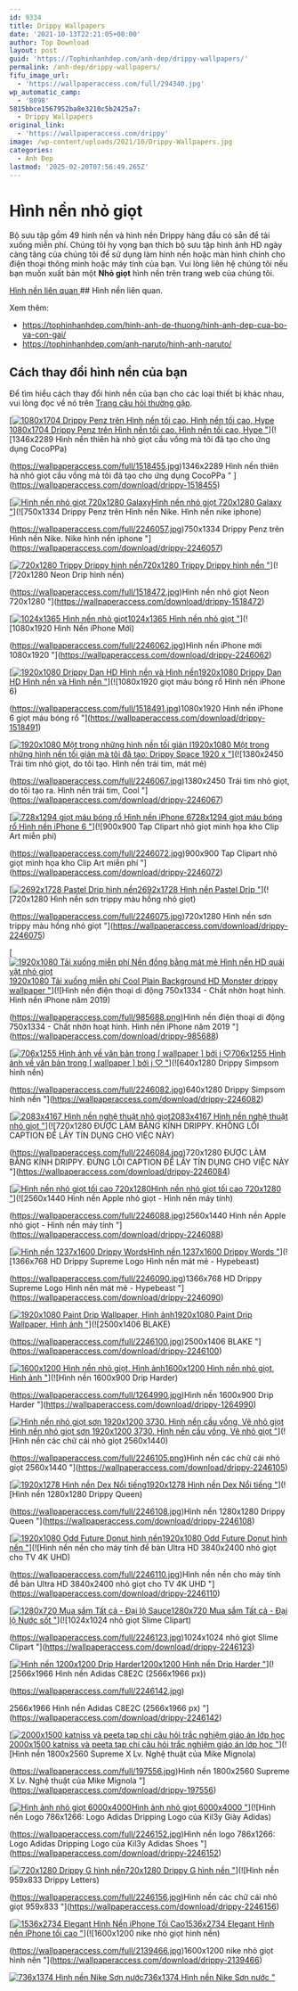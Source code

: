 ```yaml
---
id: 9334
title: Drippy Wallpapers
date: '2021-10-13T22:21:05+00:00'
author: Top Download
layout: post
guid: 'https://Tophinhanhdep.com/anh-dep/drippy-wallpapers/'
permalink: /anh-dep/drippy-wallpapers/
fifu_image_url:
  - 'https://wallpaperaccess.com/full/294340.jpg'
wp_automatic_camp:
  - '8098'
5815bbce1567952ba8e3210c5b2425a7:
  - Drippy Wallpapers
original_link:
  - 'https://wallpaperaccess.com/drippy'
image: /wp-content/uploads/2021/10/Drippy-Wallpapers.jpg
categories:
  - Ảnh Đẹp
lastmod: '2025-02-20T07:56:49.265Z'
---
```

# Hình nền nhỏ giọt

Bộ sưu tập gồm 49 hình nền và hình nền Drippy hàng đầu có sẵn để tải xuống miễn phí. Chúng tôi hy vọng bạn thích bộ sưu tập hình ảnh HD ngày càng tăng của chúng tôi để sử dụng làm hình nền hoặc màn hình chính cho điện thoại thông minh hoặc máy tính của bạn. Vui lòng liên hệ chúng tôi nếu bạn muốn xuất bản một **Nhỏ giọt** hình nền trên trang web của chúng tôi.

[Hình nền liên quan ](#related) ## Hình nền liên quan.

   
 Xem thêm:

   
- <https://tophinhanhdep.com/hinh-anh-de-thuong/hinh-anh-dep-cua-bo-va-con-gai/>
- <https://tophinhanhdep.com/anh-naruto/hinh-anh-naruto/>

## Cách thay đổi hình nền của bạn

Để tìm hiểu cách thay đổi hình nền của bạn cho các loại thiết bị khác nhau, vui lòng đọc về nó trên [Trang câu hỏi thường gặp](https://tophinhanhdep.com/faq/).

  
[[![1080x1704 Drippy Penz trên Hình nền tối cao.  Hình nền tối cao, Hype](https://wallpaperaccess.com/full/294340.jpg)1080x1704 Drippy Penz trên Hình nền tối cao. Hình nền tối cao, Hype "](https://wallpaperaccess.com/download/drippy-294340)](![1346x2289 Hình nền thiên hà nhỏ giọt cầu vồng mà tôi đã tạo cho ứng dụng CocoPPa)

(https://wallpaperaccess.com/full/1518455.jpg)1346x2289 Hình nền thiên hà nhỏ giọt cầu vồng mà tôi đã tạo cho ứng dụng CocoPPa " ](https://wallpaperaccess.com/download/drippy-1518455)

[[![Hình nền nhỏ giọt 720x1280 Galaxy](https://wallpaperaccess.com/full/1518457.jpg)Hình nền nhỏ giọt 720x1280 Galaxy "](https://wallpaperaccess.com/download/drippy-1518457)](![750x1334 Drippy Penz trên Hình nền Nike.  Hình nền nike iphone)

(https://wallpaperaccess.com/full/2246057.jpg)750x1334 Drippy Penz trên Hình nền Nike. Nike hình nền iphone "](https://wallpaperaccess.com/download/drippy-2246057)

[[![720x1280 Trippy Drippy hình nền](https://wallpaperaccess.com/full/2246059.jpg)720x1280 Trippy Drippy hình nền "](https://wallpaperaccess.com/download/drippy-2246059)](![720x1280 Neon Drip hình nền)

(https://wallpaperaccess.com/full/1518472.jpg)Hình nền nhỏ giọt Neon 720x1280 "](https://wallpaperaccess.com/download/drippy-1518472)

 [[![1024x1365 Hình nền nhỏ giọt](https://wallpaperaccess.com/full/2246061.jpg)1024x1365 Hình nền nhỏ giọt "](https://wallpaperaccess.com/download/drippy-2246061)](![1080x1920 Hình Nền iPhone Mới)

(https://wallpaperaccess.com/full/2246062.jpg)Hình nền iPhone mới 1080x1920 "](https://wallpaperaccess.com/download/drippy-2246062)

[[![1920x1080 Drippy Dan HD Hình nền và Hình nền](https://wallpaperaccess.com/full/2246065.jpg)1920x1080 Drippy Dan HD Hình nền và Hình nền "](https://wallpaperaccess.com/download/drippy-2246065)](![1080x1920 giọt máu bóng rổ Hình nền iPhone 6)

(https://wallpaperaccess.com/full/1518491.jpg)1080x1920 Hình nền iPhone 6 giọt máu bóng rổ "](https://wallpaperaccess.com/download/drippy-1518491)

[[![1920x1080 Một trong những hình nền tối giản I](https://wallpaperaccess.com/full/1145389.jpg)1920x1080 Một trong những hình nền tối giản mà tôi đã tạo: Drippy Space 1920 x "](https://wallpaperaccess.com/download/drippy-1145389)](![1380x2450 Trái tim nhỏ giọt, do tôi tạo.  Hình nền trái tim, mát mẻ)

(https://wallpaperaccess.com/full/2246067.jpg)1380x2450 Trái tim nhỏ giọt, do tôi tạo ra. Hình nền trái tim, Cool "](https://wallpaperaccess.com/download/drippy-2246067)

[[![728x1294 giọt máu bóng rổ Hình nền iPhone 6](https://wallpaperaccess.com/full/2246071.jpg)728x1294 giọt máu bóng rổ Hình nền iPhone 6 "](https://wallpaperaccess.com/download/drippy-2246071)](![900x900 Tap Clipart nhỏ giọt minh họa kho Clip Art miễn phí)

(https://wallpaperaccess.com/full/2246072.jpg)900x900 Tap Clipart nhỏ giọt minh họa kho Clip Art miễn phí "](https://wallpaperaccess.com/download/drippy-2246072)

[[![2692x1728 Pastel Drip hình nền](https://wallpaperaccess.com/full/1518464.jpg)2692x1728 Hình nền Pastel Drip "](https://wallpaperaccess.com/download/drippy-1518464)](![720x1280 Hình nền sơn trippy màu hồng nhỏ giọt)

(https://wallpaperaccess.com/full/2246075.jpg)720x1280 Hình nền sơn trippy màu hồng nhỏ giọt "](https://wallpaperaccess.com/download/drippy-2246075)

[[![1920x1080 Tải xuống miễn phí Nền đồng bằng mát mẻ Hình nền HD quái vật nhỏ giọt](https://wallpaperaccess.com/full/2246078.jpg)1920x1080 Tải xuống miễn phí Cool Plain Background HD Monster drippy wallpaper "](https://wallpaperaccess.com/download/drippy-2246078)](![Hình nền điện thoại di động 750x1334 - Chất nhờn hoạt hình.  Hình nền iPhone năm 2019)

(https://wallpaperaccess.com/full/985688.png)Hình nền điện thoại di động 750x1334 - Chất nhờn hoạt hình. Hình nền iPhone năm 2019 "](https://wallpaperaccess.com/download/drippy-985688)

[[![706x1255 Hình ảnh về văn bản trong [ wallpaper ] bởi j ♡](https://wallpaperaccess.com/full/2246079.jpg)706x1255 Hình ảnh về văn bản trong \[ wallpaper \] bởi j ♡ "](https://wallpaperaccess.com/download/drippy-2246079)](![640x1280 Drippy Simpsom hình nền)

(https://wallpaperaccess.com/full/2246082.jpg)640x1280 Drippy Simpsom hình nền "](https://wallpaperaccess.com/download/drippy-2246082)

[[![2083x4167 Hình nền nghệ thuật nhỏ giọt](https://wallpaperaccess.com/full/2246083.png)2083x4167 Hình nền nghệ thuật nhỏ giọt "](https://wallpaperaccess.com/download/drippy-2246083)](![720x1280 ĐƯỢC LÀM BẰNG KÍNH DRIPPY.  KHÔNG LỖI CAPTION ĐỂ LẤY TÍN DỤNG CHO VIỆC NÀY)

(https://wallpaperaccess.com/full/2246084.jpg)720x1280 ĐƯỢC LÀM BẰNG KÍNH DRIPPY. ĐỪNG LỖI CAPTION ĐỂ LẤY TÍN DỤNG CHO VIỆC NÀY "](https://wallpaperaccess.com/download/drippy-2246084)

[[![Hình nền nhỏ giọt tối cao 720x1280](https://wallpaperaccess.com/full/1518482.jpg)Hình nền nhỏ giọt tối cao 720x1280 "](https://wallpaperaccess.com/download/drippy-1518482)](![2560x1440 Hình nền Apple nhỏ giọt - Hình nền máy tính)

(https://wallpaperaccess.com/full/2246088.jpg)2560x1440 Hình nền Apple nhỏ giọt - Hình nền máy tính "](https://wallpaperaccess.com/download/drippy-2246088)

[[![Hình nền 1237x1600 Drippy Words](https://wallpaperaccess.com/full/2246089.jpg)Hình nền 1237x1600 Drippy Words "](https://wallpaperaccess.com/download/drippy-2246089)](![1366x768 HD Drippy Supreme Logo Hình nền mát mẻ - Hypebeast)

(https://wallpaperaccess.com/full/2246090.jpg)1366x768 HD Drippy Supreme Logo Hình nền mát mẻ - Hypebeast "](https://wallpaperaccess.com/download/drippy-2246090)

[[![1920x1080 Paint Drip Wallpaper, Hình ảnh](https://wallpaperaccess.com/full/2246098.jpg)1920x1080 Paint Drip Wallpaper, Hình ảnh "](https://wallpaperaccess.com/download/drippy-2246098)](![2500x1406 BLAKE)

(https://wallpaperaccess.com/full/2246100.jpg)2500x1406 BLAKE "](https://wallpaperaccess.com/download/drippy-2246100)

[[![1600x1200 Hình nền nhỏ giọt, Hình ảnh](https://wallpaperaccess.com/full/2246102.jpg)1600x1200 Hình nền nhỏ giọt, Hình ảnh "](https://wallpaperaccess.com/download/drippy-2246102)](![Hình nền 1600x900 Drip Harder)

(https://wallpaperaccess.com/full/1264990.jpg)Hình nền 1600x900 Drip Harder "](https://wallpaperaccess.com/download/drippy-1264990)

[[![Hình nền nhỏ giọt sơn 1920x1200 3730. Hình nền cầu vồng, Vẽ nhỏ giọt](https://wallpaperaccess.com/full/729669.jpg)Hình nền nhỏ giọt sơn 1920x1200 3730. Hình nền cầu vồng, Vẽ nhỏ giọt "](https://wallpaperaccess.com/download/drippy-729669)](![Hình nền các chữ cái nhỏ giọt 2560x1440)

(https://wallpaperaccess.com/full/2246105.png)Hình nền các chữ cái nhỏ giọt 2560x1440 "](https://wallpaperaccess.com/download/drippy-2246105)

[[![1920x1278 Hình nền Dex Nổi tiếng](https://wallpaperaccess.com/full/659175.jpg)1920x1278 Hình nền Dex Nổi tiếng "](https://wallpaperaccess.com/download/drippy-659175)](![Hình nền 1280x1280 Drippy Queen)

(https://wallpaperaccess.com/full/2246108.jpg)Hình nền 1280x1280 Drippy Queen "](https://wallpaperaccess.com/download/drippy-2246108)

[[![1920x1080 Odd Future Donut hình nền](https://wallpaperaccess.com/full/1463206.png)1920x1080 Odd Future Donut hình nền "](https://wallpaperaccess.com/download/drippy-1463206)](![Hình nền nền cho máy tính để bàn Ultra HD 3840x2400 nhỏ giọt cho TV 4K UHD)

(https://wallpaperaccess.com/full/2246110.jpg)Hình nền nền cho máy tính để bàn Ultra HD 3840x2400 nhỏ giọt cho TV 4K UHD "](https://wallpaperaccess.com/download/drippy-2246110)

[[![1280x720 Mua sắm Tất cả - Đại lộ Sauce](https://wallpaperaccess.com/full/2246122.jpg)1280x720 Mua sắm Tất cả - Đại lộ Nước sốt "](https://wallpaperaccess.com/download/drippy-2246122)](![1024x1024 nhỏ giọt Slime Clipart)

(https://wallpaperaccess.com/full/2246123.jpg)1024x1024 nhỏ giọt Slime Clipart "](https://wallpaperaccess.com/download/drippy-2246123)

[[![Hình nền 1200x1200 Drip Harder](https://wallpaperaccess.com/full/1518458.jpg)1200x1200 Hình nền Drip Harder "](https://wallpaperaccess.com/download/drippy-1518458)](![2566x1966 Hình nền Adidas C8E2C (2566x1966 px))

(https://wallpaperaccess.com/full/2246142.jpg)

2566x1966 Hình nền Adidas C8E2C (2566x1966 px) "](https://wallpaperaccess.com/download/drippy-2246142)

[[![2000x1500 katniss và peeta tạp chí câu hỏi trắc nghiệm giáo án lớp học](https://wallpaperaccess.com/full/2246143.jpg)2000x1500 katniss và peeta tạp chí câu hỏi trắc nghiệm giáo án lớp học "](https://wallpaperaccess.com/download/drippy-2246143)](![Hình nền 1800x2560 Supreme X Lv.  Nghệ thuật của Mike Mignola)

(https://wallpaperaccess.com/full/197556.jpg)Hình nền 1800x2560 Supreme X Lv. Nghệ thuật của Mike Mignola "](https://wallpaperaccess.com/download/drippy-197556)

[[![Hình ảnh nhỏ giọt 6000x4000](https://wallpaperaccess.com/full/2246149.jpg)Hình ảnh nhỏ giọt 6000x4000 "](https://wallpaperaccess.com/download/drippy-2246149)](![Hình nền Logo 786x1266: Logo Adidas Dripping Logo của Kil3y Giày Adidas)

(https://wallpaperaccess.com/full/2246152.jpg)Hình nền logo 786x1266: Logo Adidas Dripping Logo của Kil3y Adidas Shoes "](https://wallpaperaccess.com/download/drippy-2246152)

[[![720x1280 Drippy G hình nền](https://wallpaperaccess.com/full/2246154.jpg)720x1280 Drippy G hình nền "](https://wallpaperaccess.com/download/drippy-2246154)](![Hình nền 959x833 Drippy Letters)

(https://wallpaperaccess.com/full/2246156.jpg)Hình nền các chữ cái nhỏ giọt 959x833 "](https://wallpaperaccess.com/download/drippy-2246156)

[[![1536x2734 Elegant Hình Nền iPhone Tối Cao](https://wallpaperaccess.com/full/691883.jpg)1536x2734 Elegant Hình nền iPhone tối cao "](https://wallpaperaccess.com/download/drippy-691883)](![1600x1200 nike nhỏ giọt hình nền)

(https://wallpaperaccess.com/full/2139466.jpg)1600x1200 nike nhỏ giọt hình nền "](https://wallpaperaccess.com/download/drippy-2139466)

[![736x1374 Hình nền Nike Sơn nước](https://wallpaperaccess.com/full/2246158.jpg)736x1374 Hình nền Nike Sơn nước "](https://wallpaperaccess.com/download/drippy-2246158)
